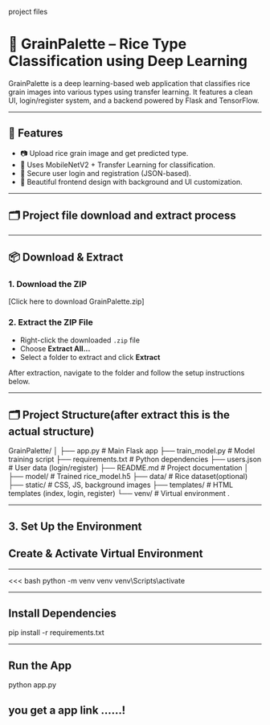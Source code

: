 project files
# 🌾 GrainPalette – Rice Type Classification using Deep Learning

GrainPalette is a deep learning-based web application that classifies rice grain images into various types using transfer learning. It features a clean UI, login/register system, and a backend powered by Flask and TensorFlow.

---

## 🚀 Features

- 📷 Upload rice grain image and get predicted type.
- 🧠 Uses MobileNetV2 + Transfer Learning for classification.
- 🔐 Secure user login and registration (JSON-based).
- 🎨 Beautiful frontend design with background and UI customization.

---


## 🗂️ Project file download and extract process

---

## 📦 Download & Extract

### 1. Download the ZIP
[Click here to download GrainPalette.zip]
### 2. Extract the ZIP File

- Right-click the downloaded `.zip` file
- Choose **Extract All...**
- Select a folder to extract and click **Extract**

After extraction, navigate to the folder and follow the setup instructions below.

---
## 🗂️ Project Structure(after extract this is the actual structure)

GrainPalette/
│
├── app.py # Main Flask app
├── train_model.py # Model training script
├── requirements.txt # Python dependencies
├── users.json # User data (login/register)
├── README.md # Project documentation
│
├── model/ # Trained rice_model.h5
├── data/ # Rice dataset(optional)
├── static/ # CSS, JS, background images
├── templates/ # HTML templates (index, login, register)
└── venv/ # Virtual environment .

---
## 3. Set Up the Environment

## Create & Activate Virtual Environment

---
<<< bash
python -m venv venv
venv\Scripts\activate

---


## Install Dependencies


pip install -r requirements.txt

---

## Run the App

python app.py

## you get a app link ......!
